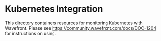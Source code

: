 # Kubernetes Integration

This directory containers resources for monitoring Kubernetes with Wavefront. Please see https://community.wavefront.com/docs/DOC-1204 for instructions on using.
